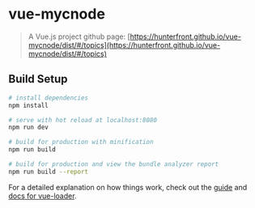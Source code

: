 # vue-mycnode

> A Vue.js project
github page: [https://hunterfront.github.io/vue-mycnode/dist/#/topics](https://hunterfront.github.io/vue-mycnode/dist/#/topics)

## Build Setup

``` bash
# install dependencies
npm install

# serve with hot reload at localhost:8080
npm run dev

# build for production with minification
npm run build

# build for production and view the bundle analyzer report
npm run build --report
```

For a detailed explanation on how things work, check out the [guide](http://vuejs-templates.github.io/webpack/) and [docs for vue-loader](http://vuejs.github.io/vue-loader).
